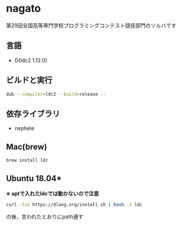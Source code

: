 # nagato

第29回全国高等専門学校プログラミングコンテスト競技部門のソルバです

## 言語

- D(ldc2 1.12.0)

## ビルドと実行

```sh
dub --compiler=ldc2 --build=release --
```

## 依存ライブラリ

- nephele

## Mac(brew)

```sh
brew install ldc
```

## Ubuntu 18.04*

**※ aptで入れたldcでは動かないので注意**

```sh
curl -fsS https://dlang.org/install.sh | bash -s ldc
```

の後，言われたとおりにpath通す
